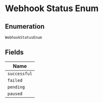 
# Webhook Status Enum

## Enumeration

`WebhookStatusEnum`

## Fields

| Name |
|  --- |
| `successful` |
| `failed` |
| `pending` |
| `paused` |

